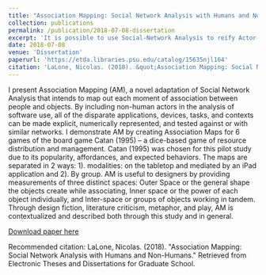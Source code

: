 ```yaml
---
title: "Association Mapping: Social Network Analysis with Humans and Non-Humans"
collection: publications
permalink: /publication/2018-07-08-dissertation
excerpt: 'It is possible to use Social-Network Analysis to reify Actor-Network Theory. By including non-human actors in the analysis of software use, all of the disparate applications, devices, tasks, and contexts can be made explicit, numerically represented, and tested against or with similar networks. I demonstrate AM by creating Association Maps for 6 games of the board game Catan (1995) – a dice-based game of resource distribution and management. Catan (1995) was chosen for this pilot study due to its popularity, affordances, and expected behaviors.'
date: 2018-07-08
venue: 'Dissertation'
paperurl: 'https://etda.libraries.psu.edu/catalog/15635njl164'
citation: 'LaLone, Nicolas. (2018). &quot;Association Mapping: Social Network Analysis with Humans and Non-Humans.&quot; Retrieved from Electronic Theses and Dissertations for Graduate School.'
---
```

I present Association Mapping (AM), a novel adaptation of Social Network Analysis that intends to map out each moment of association between people and objects. By including non-human actors in the analysis of software use, all of the disparate applications, devices, tasks, and contexts can be made explicit, numerically represented, and tested against or with similar networks. I demonstrate AM by creating Association Maps for 6 games of the board game Catan (1995) – a dice-based game of resource distribution and management. Catan (1995) was chosen for this pilot study due to its popularity, affordances, and expected behaviors. The maps are separated in 2 ways: 1). modalities: on the tabletop and mediated by an iPad application and 2). By group. AM is useful to designers by providing measurements of three distinct spaces: Outer Space or the general shape the objects create while associating, Inner space or the power of each object individually, and Inter-space or groups of objects working in tandem. Through design fiction, literature criticism, metaphor, and play, AM is contextualized and described both through this study and in general.

[Download paper here](http://nicklalone.github.io/files/LaLone_Dissertation.pdf)

Recommended citation: LaLone, Nicolas. (2018). &quot;Association Mapping: Social Network Analysis with Humans and Non-Humans.&quot; Retrieved from Electronic Theses and Dissertations for Graduate School.

